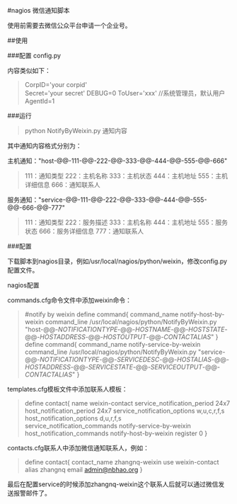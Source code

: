 #nagios 微信通知脚本

使用前需要去微信公众平台申请一个企业号。

##使用

###配置
config.py

内容类似如下：

>CorpID='your corpid'  
>Secret='your secret'
>DEBUG=0
>ToUser='xxx'  //系统管理员，默认用户
>AgentId=1

###运行

>python NotifyByWeixin.py 通知内容

其中通知内容格式分别为：

主机通知："host-@@-111-@@-222-@@-333-@@-444-@@-555-@@-666"

>111：通知类型
>222：主机名称
>333：主机状态
>444：主机地址
>555：主机详细信息
>666：通知联系人

服务通知："service-@@-111-@@-222-@@-333-@@-444-@@-555-@@-666-@@-777"

>111：通知类型
>222：服务描述
>333：主机名称
>444：主机地址
>555：服务状态
>666：服务详细信息
>777：通知联系人

###配置

下载脚本到nagios目录，例如/usr/local/nagios/python/weixin，修改config.py配置文件。

nagios配置

commands.cfg命令文件中添加weixin命令：

>#notify by weixin
>define command{
>        command_name    notify-host-by-weixin
>        command_line    /usr/local/nagios/python/NotifyByWeixin.py "host-@@-$NOTIFICATIONTYPE$-@@-$HOSTNAME$-@@-$HOSTSTATE$-@@-$HOSTADDRESS$-@@-$HOSTOUTPUT$-@@-$CONTACTALIAS$"
>}
>define command{
>        command_name    notify-service-by-weixin
>        command_line    /usr/local/nagios/python/NotifyByWeixin.py "service-@@-$NOTIFICATIONTYPE$-@@-$SERVICEDESC$-@@-$HOSTALIAS$-@@-$HOSTADDRESS$-@@-$SERVICESTATE$-@@-$SERVICEOUTPUT$-@@-$CONTACTALIAS$"
>}

templates.cfg模板文件中添加联系人模板：

>define contact{
>        name                            weixin-contact
>        service_notification_period     24x7
>        host_notification_period        24x7
>        service_notification_options    w,u,c,r,f,s
>        host_notification_options       d,u,r,f,s             
>        service_notification_commands   notify-service-by-weixin
>        host_notification_commands      notify-host-by-weixin
>        register                        0
>}

contacts.cfg联系人中添加微信通知联系人，例如：

>define contact{
>        contact_name                    zhangnq-weixin
>        use                             weixin-contact
>        alias                           zhangnq
>        email                           admin@nbhao.org
>}

最后在配置service的时候添加zhangnq-weixin这个联系人后就可以通过微信发送报警邮件了。

